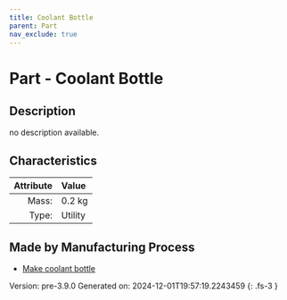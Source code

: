 ```yaml
---
title: Coolant Bottle
parent: Part
nav_exclude: true
---
```

# Part - Coolant Bottle

## Description
no description available.

## Characteristics

| Attribute      | Value |
|--------:|:------|
|Mass:|0.2 kg|
|Type:|Utility|

## Made by Manufacturing Process

- [Make coolant bottle](../process/make-coolant-bottle.html)



Version: pre-3.9.0 Generated on: 2024-12-01T19:57:19.2243459
{: .fs-3 }


